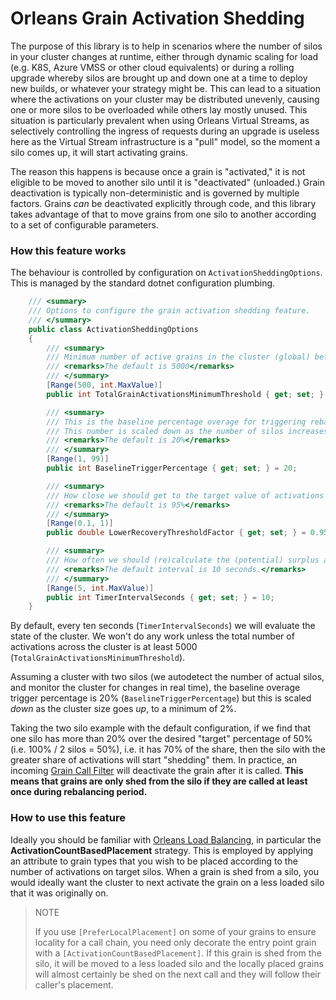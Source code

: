 # Orleans Grain Activation Shedding

The purpose of this library is to help in scenarios where the number of silos in your cluster changes at runtime, either through dynamic scaling for load (e.g. K8S, Azure VMSS or other cloud equivalents) or during a rolling upgrade whereby silos are brought up and down one at a time to deploy new builds, or whatever your strategy might be. This can lead to a situation where the activations on your cluster may be distributed unevenly, causing one or more silos to be overloaded while others lay mostly unused. This situation is particularly prevalent when using Orleans Virtual Streams, as selectively controlling the ingress of requests during an upgrade is useless here as the Virtual Stream infrastructure is a "pull" model, so the moment a silo comes up, it will start activating grains. 

The reason this happens is because once a grain is "activated," it is not eligible to be moved to another silo until it is "deactivated" (unloaded.) Grain deactivation is typically non-deterministic and is governed by multiple factors. Grains _can_ be deactivated explicitly through code, and this library takes advantage of that to move grains from one silo to another according to a set of configurable parameters. 

### How this feature works

The behaviour is controlled by configuration on `ActivationSheddingOptions`. This is managed by the standard dotnet configuration plumbing. 

```c#
    /// <summary>
    /// Options to configure the grain activation shedding feature.
    /// </summary>
    public class ActivationSheddingOptions
    {
        /// <summary>
        /// Minimum number of active grains in the cluster (global) before we should consider rebalancing.
        /// <remarks>The default is 5000</remarks>
        /// </summary>
        [Range(500, int.MaxValue)]
        public int TotalGrainActivationsMinimumThreshold { get; set; } = 5000;

        /// <summary>
        /// This is the baseline percentage overage for triggering rebalancing two silos.
        /// This number is scaled down as the number of silos increases, to a minimum value of 2 (%).
        /// <remarks>The default is 20%</remarks>
        /// </summary>
        [Range(1, 99)]
        public int BaselineTriggerPercentage { get; set; } = 20;

        /// <summary>
        /// How close we should get to the target value of activations before considering stopping the shedding process.
        /// <remarks>The default is 95%</remarks> 
        /// </summary>
        [Range(0.1, 1)]
        public double LowerRecoveryThresholdFactor { get; set; } = 0.95;

        /// <summary>
        /// How often we should (re)calculate the (potential) surplus activations on a silo. The interval is in seconds.
        /// <remarks>The default interval is 10 seconds.</remarks>
        /// </summary>
        [Range(5, int.MaxValue)]
        public int TimerIntervalSeconds { get; set; } = 10;
    }
```
By default, every ten seconds (`TimerIntervalSeconds`) we will evaluate the state of the cluster. We won't do any work unless the total number of activations across the cluster is at least 5000 (`TotalGrainActivationsMinimumThreshold`).

Assuming a cluster with two silos (we autodetect the number of actual silos, and monitor the cluster for changes in real time), the baseline overage trigger percentage is 20% (`BaselineTriggerPercentage`) but this is scaled _down_ as the cluster size goes _up_, to a minimum of 2%.

Taking the two silo example with the default configuration, if we find that one silo has more than 20% over the desired "target" percentage of 50% (i.e. 100% / 2 silos = 50%), i.e. it has 70% of the share, then the silo with the greater share of activations will start "shedding" them. In practice, an incoming [Grain Call Filter](https://dotnet.github.io/orleans/docs/grains/interceptors.html) will deactivate the grain after it is called. **This means that grains are only shed from the silo if they are called at least once during rebalancing period.** 

### How to use this feature

Ideally you should be familiar with [Orleans Load Balancing](https://dotnet.github.io/orleans/docs/implementation/load_balancing.html), in particular the **ActivationCountBasedPlacement** strategy. This is employed by applying an attribute to grain types that you wish to be placed according to the number of activations on target silos. When a grain is shed from a silo, you would ideally want the cluster to next activate the grain on a less loaded silo that it was originally on. 

> NOTE
> 
> If you use `[PreferLocalPlacement]` on some of your grains to ensure locality for a call chain, you need only decorate the entry point grain with a `[ActivationCountBasedPlacement]`. If this grain is shed from the silo, it will be moved to a less loaded silo and the locally placed grains will almost certainly be shed on the next call and they will follow their caller's placement. 
> 
> 